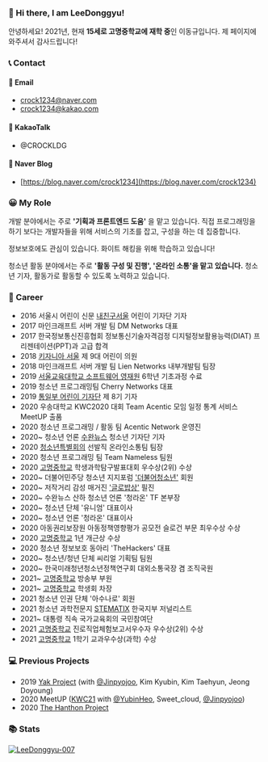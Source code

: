 ### 👋 Hi there, I am LeeDonggyu! 
안녕하세요! 2021년, 현재 **15세로 고명중학교에 재학 중**인 이동규입니다. 제 페이지에 와주셔서 감사드립니다!   

### 📞 Contact
#### 📧 Email

* crock1234@naver.com
* crock1234@kakao.com

#### 💬 KakaoTalk
* @CROCKLDG

#### 📖 Naver Blog
* [https://blog.naver.com/crock1234](https://blog.naver.com/crock1234)

### 😀 My Role
개발 분야에서는 주로 **'기획과 프론트엔드 도움'** 을 맡고 있습니다. 직접 프로그래밍을 하기 보다는 개발자들을 위해 서비스의 기초를 잡고, 구성을 하는 데 집중합니다. 

정보보호에도 관심이 있습니다. 화이트 해킹을 위해 학습하고 있습니다!    

청소년 활동 분야에서는 주로 **'활동 구성 및 진행', '온라인 소통'을 맡고 있습니다.** 청소년 기자, 활동가로 활동할 수 있도록 노력하고 있습니다.   

### 🧑‍ Career
* 2016 서울시 어린이 신문 [내친구서울](https://kids.seoul.go.kr/) 어린이 기자단 기자
* 2017 마인크래프트 서버 개발 팀 DM Networks 대표
* 2017 한국정보통신진흥협회 정보통신기술자격검정 디지털정보활용능력(DIAT) 프리젠테이션(PPT)과 고급 합격
* 2018 [키자니아 서울](https://www.kidzania.co.kr/home.do?srcLocalDiv=001&srcLocale=ko) 제 9대 어린이 의원
* 2018 마인크래프트 서버 개발 팀 Lien Networks 내부개발팀 팀장
* 2019 [서울교육대학교 소프트웨어 영재원](https://talented.snue.ac.kr/) 6학년 기초과정 수료
* 2019 청소년 프로그래밍팀 Cherry Networks 대표 
* 2019 [통일부 어린이 기자단](https://www.uniedu.go.kr/uniedu/home/cms/page/kidpress/view.do?mid=SM00000841) 제 8기 기자
* 2020 우송대학교 KWC2020 대회 Team Acentic 모임 일정 통계 서비스 MeetUP 출품 
* 2020 청소년 프로그래밍 / 활동 팀 Acentic Network 운영진
* 2020~ 청소년 언론 [수완뉴스](https://www.su-wan.co.kr/) 청소년 기자단 기자
* 2020 [청소년특별회의](https://www.youth.go.kr/ywith/activity/conference/intro.do) 선발직 온라인소통팀 팀장 
* 2020 청소년 프로그래밍 팀 Team Nameless 팀원 
* 2020 [고명중학교](http://komyung.sen.ms.kr/index.do) 학생과학탐구발표대회 우수상(2위) 수상 
* 2020~ 더불어민주당 청소년 지지포럼 ['더불어청소년'](https://www.facebook.com/TheBlue427/) 회원 
* 2020~ 저작거리 감성 매거진 ['글로밥상'](http://globob.kr/) 필진 
* 2020~ 수완뉴스 산하 청소년 언론 '청라온' TF 본부장
* 2020~ 청소년 단체 '유니엄' 대표이사
* 2020~ 청소년 언론 '청라온' 대표이사
* 2020 아동권리보장원 아동정책영향평가 공모전 슬로건 부문 최우수상 수상 
* 2020 [고명중학교](http://komyung.sen.ms.kr/index.do) 1년 개근상 수상
* 2020 청소년 정보보호 동아리 'TheHackers' 대표 
* 2020~ 청소년/청년 단체 씨리얼 기획팀 팀원
* 2020~ 한국미래청년청소년정책연구회 대외소통국장 겸 조직국원
* 2021~ [고명중학교](http://komyung.sen.ms.kr/index.do) 방송부 부원
* 2021~ [고명중학교](http://komyung.sen.ms.kr/index.do) 학생회 차장
* 2021 청소년 인권 단체 '아수나로' 회원
* 2021 청소년 과학전문지 [STEMATIX](http://www.stematix.org/) 한국지부 저널리스트
* 2021~ 대통령 직속 국가교육회의 국민참여단
* 2021 [고명중학교](http://komyung.sen.ms.kr/index.do) 진로직업체험보고서우수자 우수상(2위) 수상
* 2021 [고명중학교](http://komyung.sen.ms.kr/index.do) 1학기 교과우수상(과학) 수상

### 💻 Previous Projects
* 2019 [Yak Project](https://github.com/LeeDonggyu-07/YakProject) (with [@Jinpyojoo](https://github.com/jinpyojoo), Kim Kyubin, Kim Taehyun, Jeong Doyoung)
* 2020 MeetUP ([KWC21](http://www.21kwc.com/2020/index.html) with [@YubinHeo](https://github.com/yubinheo), Sweet_cloud, [@Jinpyojoo](https://github.com/jinpyojoo))
* 2020 [The Hanthon Project](https://github.com/LeeDonggyu-07/Hanthon-Project) 
### 📚 Stats
<a href="https://github.com/LeeDonggyu-07">![LeeDonggyu-007](https://github-readme-stats.vercel.app/api?username=LeeDonggyu-07&count_private=true)</a>
